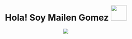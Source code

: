 ## <h1 align="center">Hola! Soy Mailen Gomez <picture><img src = "https://tenor.com/bW0LM.gif" width = 50px></picture></h1>

<p align="center">
  <a href="https://github.com/DenverCoder1/readme-typing-svg"><img src="https://readme-typing-svg.herokuapp.com?font=Time+New+Roman&color=cyan&size=25&center=true&vCenter=true&width=600&height=100&lines=Diseñadora+y+Programadora+Web"></a>
</p>
